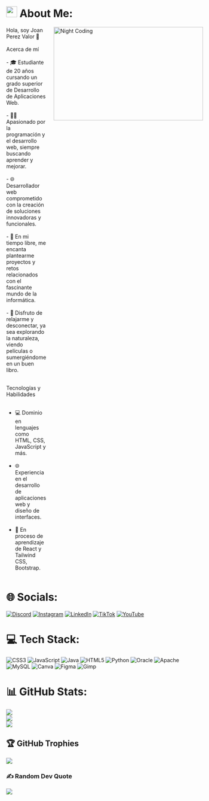 # <img src="https://github.com/TheDudeThatCode/TheDudeThatCode/blob/master/Assets/Hi.gif" width="29px"> About Me:
<div style="display: flex; align-items: flex-start;">
    <div style="flex: 1;">
Hola, soy Joan Perez Valor 👋<br><br>
Acerca de mí<br><br>
 - 🎓 Estudiante de 20 años cursando un grado superior de Desarrollo de Aplicaciones Web.<br><br>
 - 👨‍💻 Apasionado por la programación y el desarrollo web, siempre buscando aprender y mejorar.<br><br>
 - 🌐 Desarrollador web comprometido con la creación de soluciones innovadoras y funcionales.<br><br>
 - 🚀 En mi tiempo libre, me encanta plantearme proyectos y retos relacionados con el fascinante mundo de la informática.<br><br>
 - 🌿 Disfruto de relajarme y desconectar, ya sea explorando la naturaleza, viendo películas o sumergiéndome en un buen libro.<br><br>

Tecnologías y Habilidades<br><br>
 - 💻 Dominio en lenguajes como HTML, CSS, JavaScript y más.<br><br>
 - 🌐 Experiencia en el desarrollo de aplicaciones web y diseño de interfaces.<br><br>
 - 🔧 En proceso de aprendizaje de React y Tailwind CSS, Bootstrap.
    </div>
    <img src="https://i.pinimg.com/originals/9c/fc/01/9cfc0161f686824806fb2858bc383f7e.gif" alt="Night Coding" width="400" height="250" align="right" style="margin-left: 20px;"/><br><br><br><br><br><br><br><br><br><br><br><br>
</div>

# 🌐 Socials: 
[![Discord](https://img.shields.io/badge/Discord-%237289DA.svg?logo=discord&logoColor=white)](https://discord.gg/https://discord.gg/CdMJTRgq) [![Instagram](https://img.shields.io/badge/Instagram-%23E4405F.svg?logo=Instagram&logoColor=white)](https://instagram.com/joan_valor/) [![LinkedIn](https://img.shields.io/badge/LinkedIn-%230077B5.svg?logo=linkedin&logoColor=white)](https://linkedin.com/in/joanperezvalor/) [![TikTok](https://img.shields.io/badge/TikTok-%23000000.svg?logo=TikTok&logoColor=white)](https://tiktok.com/@joanvalor10) [![YouTube](https://img.shields.io/badge/YouTube-%23FF0000.svg?logo=YouTube&logoColor=white)](https://youtube.com/@joanvalor) 

# 💻 Tech Stack:
![CSS3](https://img.shields.io/badge/css3-%231572B6.svg?style=for-the-badge&logo=css3&logoColor=white) ![JavaScript](https://img.shields.io/badge/javascript-%23323330.svg?style=for-the-badge&logo=javascript&logoColor=%23F7DF1E) ![Java](https://img.shields.io/badge/java-%23ED8B00.svg?style=for-the-badge&logo=openjdk&logoColor=white) ![HTML5](https://img.shields.io/badge/html5-%23E34F26.svg?style=for-the-badge&logo=html5&logoColor=white) ![Python](https://img.shields.io/badge/python-3670A0?style=for-the-badge&logo=python&logoColor=ffdd54) ![Oracle](https://img.shields.io/badge/Oracle-F80000?style=for-the-badge&logo=oracle&logoColor=white) ![Apache](https://img.shields.io/badge/apache-%23D42029.svg?style=for-the-badge&logo=apache&logoColor=white) ![MySQL](https://img.shields.io/badge/mysql-4479A1.svg?style=for-the-badge&logo=mysql&logoColor=white) ![Canva](https://img.shields.io/badge/Canva-%2300C4CC.svg?style=for-the-badge&logo=Canva&logoColor=white) ![Figma](https://img.shields.io/badge/figma-%23F24E1E.svg?style=for-the-badge&logo=figma&logoColor=white) ![Gimp](https://img.shields.io/badge/Gimp-657D8B?style=for-the-badge&logo=gimp&logoColor=FFFFFF)
# 📊 GitHub Stats:
![](https://github-readme-stats.vercel.app/api?username=JoanValorr&theme=dark&hide_border=false&include_all_commits=false&count_private=false)<br/>
![](https://github-readme-streak-stats.herokuapp.com/?user=JoanValorr&theme=dark&hide_border=false)<br/>
![](https://github-readme-stats.vercel.app/api/top-langs/?username=JoanValorr&theme=dark&hide_border=false&include_all_commits=false&count_private=false&layout=compact)

## 🏆 GitHub Trophies
![](https://github-profile-trophy.vercel.app/?username=JoanValorr&theme=radical&no-frame=false&no-bg=true&margin-w=4)

### ✍️ Random Dev Quote
![](https://quotes-github-readme.vercel.app/api?type=horizontal&theme=radical)
